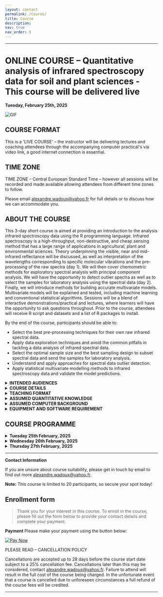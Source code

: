 ```yaml
---
layout: contact
permalink: /Course/
title: Course
description: 
nav: true
nav_order: 5
---
```


----
# ONLINE COURSE – **Quantitative analysis of infrared spectroscopy data for soil and plant sciences** - This course will be delivered live

**Tuesday, February 25th, 2025**

![GIF](/assets/img/mygifcourse.gif)

## COURSE FORMAT
This is a  'LIVE COURSE' – the instructor will be delivering lectures and coaching attendees through the accompanying computer practical's via video link, a good internet connection is essential.

## TIME ZONE
TIME ZONE – Central European Standard Time – however all sessions will be recorded and made available allowing attendees from different time zones to follow.

Please email [alexandre.wadoux@yahoo.fr](mailto:alexandre.wadoux@yahoo.fr) for full details or to discuss how we can accommodate you.

## ABOUT THE COURSE

This 3-day short course is aimed at providing an introduction to the analysis infrared spectroscopy data using the R programming language. Infrared spectroscopy is a high-throughput, non-destructive, and cheap sensing method that has a large range of applications in agricultural, plant and environmental sciences. Theory underpinning the visible, near and mid-infrared reflectance will be discussed, as well as interpretation of the wavelengths corresponding to specific molecular vibrations and the pre-processing of the raw spectra (day 1). We will then cover chemometric methods for exploratory spectral analysis with principal component analysis. We will have the opportunity to detect outlier spectra as well as to select the samples for laboratory analysis using the spectral data (day 2).  Finally, we will introduce methods for building accurate multivariate models. Multivariate models will be explained and tested, including machine learning and conventional statistical algorithms. Sessions will be a blend of interactive demonstrations/practical and lectures, where learners will have the opportunity to ask questions throughout. Prior to the course, attendees will receive R script and datasets and a list of R packages to install.

By the end of the course, participants should be able to:

* Select the best pre-processing techniques for their own raw infrared spectral data.
* Apply data exploration techniques and avoid the common pitfalls in tackling a data analysis of infrared spectral data.
* Select the optimal sample size and the best sampling design to subset spectral data and send the samples for laboratory analysis.
* Understand and apply approaches for spectral data outlier detection.
* Apply statistical multivariate modelling methods to infrared spectroscopy data and validate the model predictions.

<details>
<summary><b>INTENDED AUDIENCES</b></summary>
This course is aimed at anyone who wishes to introduce into the analysis of visible, near and mid-infrared spectral data for plant and soil sciences. It is particularly suited for:
- Graduate, post-graduate or post-doctoral level researchers who wish to learn how to analyse their own infrared data in R.
- Applied researchers and analysts in the environmental or ecological sector with a role in handling and analysing infrared spectroscopy data. 
</details>

<details>
<summary><b>COURSE DETAILS</b></summary>
- Time zone – CET
- Availability – TBC
- Duration – 3 days
- Contact hours – Approx. 20 hours
- ECT's – Equal to 2 ECT's
- Language – English 
</details>

<details>
<summary><b>TEACHING FORMAT</b></summary>
This course will comprise a mixture of taught theory and practical examples. Data and analytical approaches will be presented in a lecture format to introduce key concepts. Statistical analyses will then be presented using R. All R script that the instructor uses during these sessions will be shared with participants, and R script will be presented and explained.
</details>

<details>
<summary><b>ASSUMED QUANTITATIVE KNOWLEDGE</b></summary>
Understanding of basic concept of sensing in the infrared range of the electromagnetic spectrum and prior knowledge of basic statistical techniques (e.g. linear regression).
</details>

<details>
<summary><b>ASSUMED COMPUTER BACKGROUND</b></summary>
Prior basic experience with performing statistical analyses using R and R Studio will be assumed, but is not a requirement.
</details>

<details>
<summary><b>EQUIPMENT AND SOFTWARE REQUIREMENT</b></summary>
A laptop computer with a working version of R or RStudio is required. R and RStudio are both available as free and open-source software for PCs, Macs, and Linux computers. R may be downloaded by following the links here https://www.r-project.org/. RStudio may be downloaded by following the links [R studio](https://www.rstudio.com/).

 - All the R packages that we will use in this course will be possible to download and install during the workshop itself as and when they are needed, and a full list of required packages will be made available to all attendees prior to the course.

 - A working webcam is desirable for enhanced interactivity during the live sessions, we encourage attendees to keep their cameras on during live zoom sessions.

 - Although not strictly required, using a large monitor or preferably even a second monitor will improve the learning experience

  	- [Download R](https://cran.r-project.org/bin/windows/base/)
	- [Download RStudio](https://www.rstudio.com/)
	- [Download Zoom](https://zoom.us/fr/download)
</details>

## COURSE PROGRAMME
<details>
<summary><b>Tuesday 25th February, 2025</b></summary>

**Classes from 09:00 to 17:00 CET**

DAY 1
– Introduction to spectral inference in soil and plant sciences
– Handling spectral data
– Practical
– The pre-processing of raw spectra
– Practical
– Exploratory spectral analysis
– Practical

</details>

<details>
<summary><b>Wednesday 26th February, 2025</b></summary>

**Classes from 09:00 to 17:00 CET**

DAY 2
– Spectral similarity analysis
– The detection of outliers
– Practical
– Selecting the samples for laboratory analysis
– Practical

</details>

<details>
<summary><b>Thursday 27th February, 2025</b></summary>

**Classes from 09:00 to 17:00 CET**
		
DAY 3
– Estimating properties from spectra
 -Multivariate statistical models
– Practical
– Validation of the predictions
– Practical
– Bring your own data! – OR large exercise estimating properties from raw spectra
– Discussion & questions

</details>

----

**Contact Information**

If you are unsure about course suitability, please get in touch by email to find out more [alexandre.wadoux@yahoo.fr](mailto:alexandre.wadoux@yahoo.fr).

**Note:** This course is limited to 20 participants, so secure your spot today!

## Enrollment form

> Thank you for your interest in this course. To enroll in the course, please fill out the form below to provide your contact details and complete your payment.

**Payment**
Please make your payment using the button below:

[![Pay Now](https://via.placeholder.com/150x50?text=Pay+Now)](https://www.nature.com/articles/s41598-021-85639-y)

PLEASE READ – CANCELLATION POLICY

Cancellations are accepted up to 28 days before the course start date subject to a 25% cancellation fee. Cancellations later than this may be considered, contact [alexandre.wadoux@yahoo.fr](mailto:alexandre.wadoux@yahoo.fr). Failure to attend will result in the full cost of the course being charged. In the unfortunate event that a course is cancelled due to unforeseen circumstances a full refund of the course fees will be credited.

---
